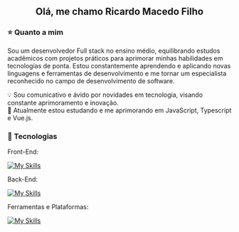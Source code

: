 <h2 align='center'>Olá, me chamo Ricardo Macedo Filho</h2>

<h3>⭐ Quanto a mim</h3>

<p>Sou um desenvolvedor Full stack no ensino médio, equilibrando estudos acadêmicos com projetos práticos para aprimorar minhas habilidades em tecnologias de ponta. Estou constantemente aprendendo e aplicando novas linguagens e ferramentas de desenvolvimento e me tornar um especialista reconhecido no campo de desenvolvimento de software.</p>

<p>💡 Sou comunicativo e ávido por novidades em tecnologia, visando constante aprimoramento e inovação.<br>
🌱 Atualmente estou estudando e me aprimorando em JavaScript, Typescript e Vue.js.</p>

<h3>🚀 Tecnologias</h3>

Front-End:

[![My Skills](https://skillicons.dev/icons?i=html,css,js,ts,vue,tailwind)](https://skillicons.dev)

Back-End:

[![My Skills](https://skillicons.dev/icons?i=nodejs,expressjs)](https://skillicons.dev)


Ferramentas e Plataformas:

[![My Skills](https://skillicons.dev/icons?i=vscode,git,github)](https://skillicons.dev)
